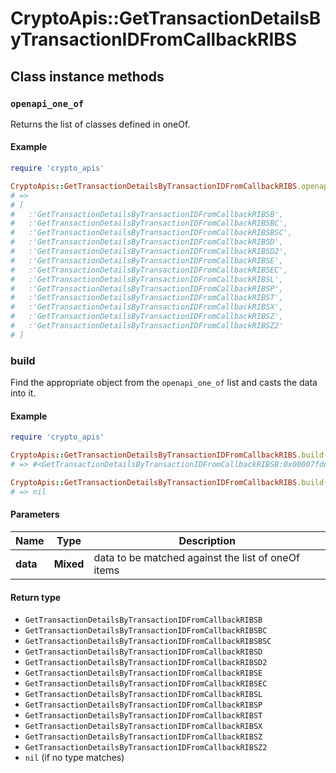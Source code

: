 # CryptoApis::GetTransactionDetailsByTransactionIDFromCallbackRIBS

## Class instance methods

### `openapi_one_of`

Returns the list of classes defined in oneOf.

#### Example

```ruby
require 'crypto_apis'

CryptoApis::GetTransactionDetailsByTransactionIDFromCallbackRIBS.openapi_one_of
# =>
# [
#   :'GetTransactionDetailsByTransactionIDFromCallbackRIBSB',
#   :'GetTransactionDetailsByTransactionIDFromCallbackRIBSBC',
#   :'GetTransactionDetailsByTransactionIDFromCallbackRIBSBSC',
#   :'GetTransactionDetailsByTransactionIDFromCallbackRIBSD',
#   :'GetTransactionDetailsByTransactionIDFromCallbackRIBSD2',
#   :'GetTransactionDetailsByTransactionIDFromCallbackRIBSE',
#   :'GetTransactionDetailsByTransactionIDFromCallbackRIBSEC',
#   :'GetTransactionDetailsByTransactionIDFromCallbackRIBSL',
#   :'GetTransactionDetailsByTransactionIDFromCallbackRIBSP',
#   :'GetTransactionDetailsByTransactionIDFromCallbackRIBST',
#   :'GetTransactionDetailsByTransactionIDFromCallbackRIBSX',
#   :'GetTransactionDetailsByTransactionIDFromCallbackRIBSZ',
#   :'GetTransactionDetailsByTransactionIDFromCallbackRIBSZ2'
# ]
```

### build

Find the appropriate object from the `openapi_one_of` list and casts the data into it.

#### Example

```ruby
require 'crypto_apis'

CryptoApis::GetTransactionDetailsByTransactionIDFromCallbackRIBS.build(data)
# => #<GetTransactionDetailsByTransactionIDFromCallbackRIBSB:0x00007fdd4aab02a0>

CryptoApis::GetTransactionDetailsByTransactionIDFromCallbackRIBS.build(data_that_doesnt_match)
# => nil
```

#### Parameters

| Name | Type | Description |
| ---- | ---- | ----------- |
| **data** | **Mixed** | data to be matched against the list of oneOf items |

#### Return type

- `GetTransactionDetailsByTransactionIDFromCallbackRIBSB`
- `GetTransactionDetailsByTransactionIDFromCallbackRIBSBC`
- `GetTransactionDetailsByTransactionIDFromCallbackRIBSBSC`
- `GetTransactionDetailsByTransactionIDFromCallbackRIBSD`
- `GetTransactionDetailsByTransactionIDFromCallbackRIBSD2`
- `GetTransactionDetailsByTransactionIDFromCallbackRIBSE`
- `GetTransactionDetailsByTransactionIDFromCallbackRIBSEC`
- `GetTransactionDetailsByTransactionIDFromCallbackRIBSL`
- `GetTransactionDetailsByTransactionIDFromCallbackRIBSP`
- `GetTransactionDetailsByTransactionIDFromCallbackRIBST`
- `GetTransactionDetailsByTransactionIDFromCallbackRIBSX`
- `GetTransactionDetailsByTransactionIDFromCallbackRIBSZ`
- `GetTransactionDetailsByTransactionIDFromCallbackRIBSZ2`
- `nil` (if no type matches)

